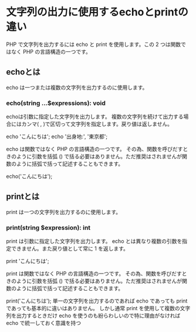 # 文字列の出力に使用するechoとprintの違い
PHP で文字列を出力するには echo と print を使用します。この 2 つは関数ではなく PHP の言語構造の一つです。

## echoとは
echo は一つまたは複数の文字列を出力するのに使用します。

### echo(string ...$expressions): void
echoは引数に指定した文字列を出力します。
複数の文字列を続けて出力する場合にはカンマ( , )で区切って文字列を指定します。戻り値は返しません。

echo 'こんにちは';
echo '出身地:', '東京都';

echo は関数ではなく PHP の言語構造の一つです。
その為、関数を呼びだすときのように引数を括弧 () で括る必要はありません。ただ推奨はされませんが関数のように括弧で括って記述することもできます。

echo('こんにちは');

## printとは
print は一つの文字列を出力するのに使用します。

### print(string $expression): int
print は引数に指定した文字列を出力します。 
echo とは異なり複数の引数を指定できません。また戻り値として常に 1 を返します。

print 'こんにちは';

print は関数ではなく PHP の言語構造の一つです。
その為、関数を呼びだすときのように引数を括弧 () で括る必要はありません。ただ推奨はされませんが関数のように括弧で括って記述することもできます。

print('こんにちは');
単一の文字列を出力するのであれば echo であっても print であっても基本的に違いはありません。
しかし通常 print を使用して複数の文字列を出力するときだけ echo を使うのも紛らわしいので特に理由がなければ echo で統一しておく意識を持つ